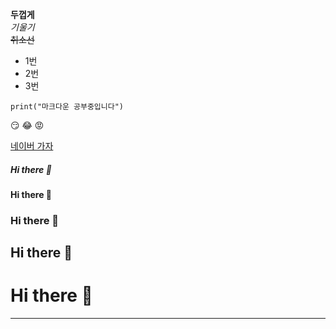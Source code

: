 **두껍게** <br>
*기울기* <br>
~~취소선~~ <br>
- 1번
- 2번
- 3번 <br>

```
print("마크다운 공부중입니다")
```

:smirk:
:joy:
:rage:


[네이버 가자](http://www.naver.com)
##### Hi there 👋
#### Hi there 👋
### Hi there 👋
## Hi there 👋
# Hi there 👋
---

